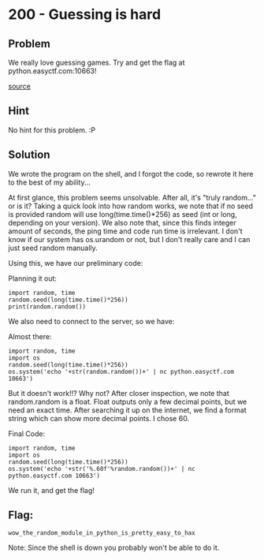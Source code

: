 # 200 - Guessing is hard

## Problem 

We really love guessing games. Try and get the flag at python.easyctf.com:10663!

[source](http://www.easyctf.com/problem_data/guessing-is-hard/guessing-is-hard.py)

## Hint

No hint for this problem. :P

## Solution

We wrote the program on the shell, and I forgot the code, so rewrote it here to the best of my ability...

At first glance, this problem seems unsolvable. After all, it's "truly random..." or is it? Taking a quick look into how random works, we note that if no seed is provided random will use long(time.time()*256) as seed (int or long, depending on your version). We also note that, since this finds integer amount of seconds, the ping time and code run time is irrelevant. I don't know if our system has os.urandom or not, but I don't really care and I can just seed random manually.

Using this, we have our preliminary code:

Planning it out:

    import random, time
    random.seed(long(time.time()*256))
    print(random.random())

We also need to connect to the server, so we have:

Almost there:

    import random, time
    import os
    random.seed(long(time.time()*256))
    os.system('echo '+str(random.random())+' | nc python.easyctf.com 10663')

But it doesn't work!!? Why not?
After closer inspection, we note that random.random is a float. Float outputs only a few decimal points, but we need an exact time. After searching it up on the internet, we find a format string which can show more decimal points. I chose 60.

Final Code:

    import random, time
    import os
    random.seed(long(time.time()*256))
    os.system('echo '+str('%.60f'%random.random())+' | nc python.easyctf.com 10663')

We run it, and get the flag!


## Flag:

`wow_the_random_module_in_python_is_pretty_easy_to_hax`

Note: Since the shell is down you probably won't be able to do it.
